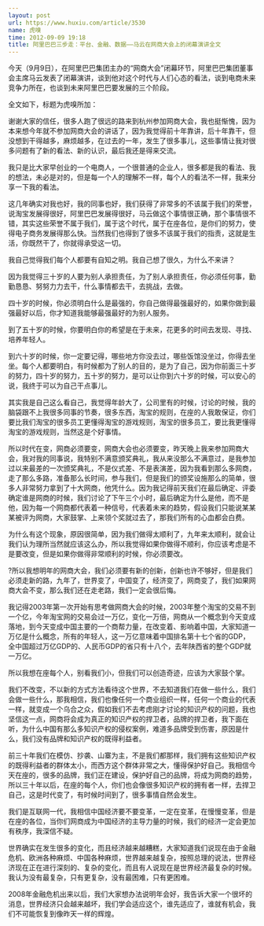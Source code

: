 ```yaml
---
layout: post
url: https://www.huxiu.com/article/3530
name: 虎嗅
time: 2012-09-09 19:18
title: 阿里巴巴三步走：平台、金融、数据——马云在网商大会上的闭幕演讲全文
---
```

今天（9月9日），在阿里巴巴集团主办的“网商大会”闭幕环节，阿里巴巴集团董事会主席马云发表了闭幕演讲，谈到他对这个时代与人们心态的看法，谈到电商未来竞争力所在，也谈到未来阿里巴巴要发展的三个阶段。

全文如下，标题为虎嗅所加：

谢谢大家的信任，很多人跑了很远的路来到杭州参加网商大会，我也挺惭愧，因为本来想今年就不参加网商大会的讲话了，因为我觉得前十年靠讲，后十年靠干，但没想到干得越多，麻烦越多，在过去的一年，发生了很多事儿，这些事情让我对很多问题有了新的看法、新的认识，最后我还是得来交流。

我只是比大家早创业的一个电商人，一个很普通的企业人，很多都是我的看法、我的想法，未必是对的，但是每一个人的理解不一样，每个人的看法不一样，我来分享一下我的看法。

这几年确实对我也好，我的同事也好，我们获得了非常多的不该属于我们的荣誉，说淘宝发展得很好，阿里巴巴发展得很好，马云做这个事情很正确，那个事情很不错，其实这些荣誉不属于我们，属于这个时代，属于在座各位，是你们的努力，使得电子商务发展得那么快。当然我们也得到了很多不该属于我们的指责，这就是生活，你既然干了，你就得承受这一切。

我自己觉得我们每个人都要有自知之明。我自己想了很久，为什么不来讲？

因为我觉得三十岁的人要为别人承担责任，为了别人承担责任，你必须任何事，勤勤恳恳、努努力力去干，什么事情都去干，去挑战，去做。

四十岁的时候，你必须明白什么是最强的，你自己做得最强最好的，如果你做到最强最好以后，你才知道我能够最强最好的为别人服务。

到了五十岁的时候，你要明白你的希望是在于未来，花更多的时间去发现、寻找、培养年轻人。

到六十岁的时候，你一定要记得，哪些地方你没去过，哪些饭馆没坐过，你得去坐坐。每个人都要明白，有时候都为了别人的目的，是为了自己，因为你前面三十岁的努力，四十岁的努力，五十岁的努力，是可以让你到六十岁的时候，可以安心的说，我终于可以为自己干点事儿。

其实我是自己这么看自己，我觉得年龄大了，公司里有的时候，讨论的时候，我的脑袋跟不上我很多同事的节奏，很多东西，淘宝的规则，在座的人我敢保证，你们要比我们淘宝的很多员工更懂得淘宝的游戏规则，淘宝的很多员工，要比我更懂得淘宝的游戏规则，当然这是个好事情。

所以时代在变，网商必须要变，网商大会也必须要变，昨天晚上我来参加网商大会，我对我的同事说，我特别不满意颁奖典礼，我从来没那么不满意过，是我参加过以来最差的一次颁奖典礼，不是仪式差、不是表演差，因为我看到那么多网商，走了那么多路，准备那么长时间，参与我们，但是我们的颁奖设施那么的简单，很多人非常努力拿到了十大网商，他凭什么。因为我记得前天我们在最后确定、评委确定谁是网商的时候，我们讨论了下午三个小时，最后确定为什么是他，而不是他，因为每一个网商都代表着一种信号，代表着未来的趋势，假设我们只能说某某某被评为网商，大家鼓掌、上来领个奖就过去了，那我们所有的心血都会白费。

为什么有这个现象，原因很简单，因为我们做得太顺利了，九年来太顺利，就会让我们认为理所当然就应该这么办，所以我觉得如果你做得不顺利，你应该考虑是不是要改变，但是如果你做得非常顺利的时候，你必须要改。

?所以我想明年的网商大会，我们必须要有新的创新，创新也许不够好，但是我们必须走新的路，九年了，世界变了，中国变了，经济变了，网商变了，我们如果网商大会不变，那么我们还在走老路，我们一定会很后悔。

我记得2003年第一次开始有思考做网商大会的时候，2003年整个淘宝的交易不到一个亿，今年淘宝网的交易会过一万亿，变化一万倍，网商从一个概念到今天变成落地，到今天变成中国主要的一个商帮力量，在改变着、影响着中国，大家知道一万亿是什么概念，所有的年轻人，这一万亿意味着中国排名第十七个省的GDP，全中国超过万亿GDP的、人民币GDP的省只有十八个，去年陕西省的整个GDP就一万亿。

所以我想在座每个人，别看我们小，但我们可以创造奇迹，应该为大家鼓个掌。

我们不改变，不以新的方式方法看待这个世界，不去知道我们在做一些什么，我们会做一些什么，那我相信，我们也像任何一个商业组织一样，任何一个商业的代表一样，就变成一个乌合之众，假如我们不去考虑刚才讨论的知识产权的问题，我也坚信这一点，网商将会成为真正的知识产权的捍卫者，品牌的捍卫者，我下面在听，为什么中国有那么多知识产权的侵权案例，难道多品牌受到伤害，原因是什么，我们没有品牌和知识产权的既得利益者。

前三十年我们在模仿、抄袭、山寨为主，不是我们都那样，我们拥有这些知识产权的既得利益者的群体太小，而西方这个群体非常之大，懂得保护好自己。我相信今天在座的，很多的品牌，我们正在建设，保护好自己的品牌，将成为网商的趋势，所以三十年以后，在座的每个人，你们也会像很多知识产权的拥有者一样，去捍卫自己，这是时代变了，有时候时间到了，很多事情自然会发生。

我们是互联网一代，我相信中国经济要不要变革，一定在变革，在慢慢变革，但是在座的各位，当你们网商成为中国经济的主导力量的时候，我们的经济一定会更加有秩序，我深信不疑。

世界确实在发生很多的变化，而且经济越来越糟糕，大家知道我们说现在由于金融危机、欧洲各种麻烦、中国各种麻烦，世界越来越复杂，按照总理的说法，世界经济现在正在进行深刻的、复杂的变化，而且有人说现在是世界经济最复杂的时候。我认为没有最复杂，只有更复杂，没有最困难，只有更困难。

2008年金融危机出来以后，我们大家想办法说明年会好，我告诉大家一个很坏的消息，世界经济只会越来越坏，我们学会适应这个，谁先适应了，谁就有机会，我们不可能恢复到像昨天一样的辉煌。

